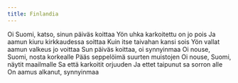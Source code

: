 ```yaml
---
title: Finlandia
---
```


Oi Suomi, katso, sinun päiväs 
koittaa
Yön uhka karkoitettu on jo pois
Ja aamun kiuru kirkkaudessa 
soittaa
Kuin itse taivahan kansi sois
Yön vallat aamun valkeus jo 
voittaa
Sun päiväs koittaa, oi 
synnyinmaa
Oi nouse, Suomi, nosta 
korkealle
Pääs seppelöimä suurten 
muistojen
Oi nouse, Suomi, näytit 
maailmalle
Sa että karkoitit orjuuden
Ja ettet taipunut sa sorron alle
On aamus alkanut, synnyinmaa
